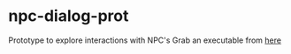 # npc-dialog-prot

Prototype to explore interactions with NPC's
Grab an executable from [here](https://www.dropbox.com/s/evt9qu75ck96kfb/npc-dialog-exe.zip?dl=0)

